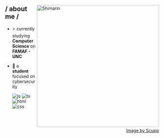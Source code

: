 
<div>

<img align="right" width="400" alt="Shimarin" src="https://i.pximg.net/img-master/img/2024/05/09/21/19/34/118579902_p0_master1200.jpg"/>

<h2> / about me /</h2>
  
- ⭐ currently studying **Computer Science** on **FAMAF - UNC**
- 👾 a **student** focused on cybersecurity
  

  <img src = "https://img.shields.io/badge/Python-3776AB?style=for-the-badge&logo=python&logoColor=white" alt = "js" />
  <img src = "https://img.shields.io/badge/C-00599C?style=for-the-badge&logo=c&logoColor=white" alt = "ts" />
  <img src = "https://img.shields.io/badge/Rust-000000?style=for-the-badge&logo=rust&logoColor=white" alt = "html" />
  <img src = "https://img.shields.io/badge/Linux-FCC624?style=for-the-badge&logo=linux&logoColor=black" alt = "css" />
  
  
  
  
  </br></br>
  
<div align="right">
<a href="https://www.pixiv.net/en/artworks/118579902">Image by Scupp </a>
  </div>
  </div>




